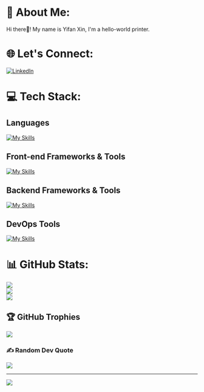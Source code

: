 # 💫 About Me:
Hi there👋! My name is Yifan Xin, I'm a hello-world printer.<br>

# 🌐 Let's Connect:
[![LinkedIn](https://img.shields.io/badge/LinkedIn-%230077B5.svg?logo=linkedin&logoColor=white)](https://linkedin.com/in/yifan-xin)<br>

# 💻 Tech Stack:
## Languages
[![My Skills](https://skillicons.dev/icons?i=py,js,ts,html,css&theme=light)](https://skillicons.dev)

## Front-end Frameworks & Tools
[![My Skills](https://skillicons.dev/icons?i=react,angular,bootstrap,redux&theme=light)](https://skillicons.dev)


## Backend Frameworks & Tools
[![My Skills](https://skillicons.dev/icons?i=flask,express,nodejs,sqlite,sequelize,postman&theme=light)](https://skillicons.dev)

## DevOps Tools
[![My Skills](https://skillicons.dev/icons?i=docker,aws,git&theme=light)](https://skillicons.dev)

# 📊 GitHub Stats:
![](https://github-readme-stats.vercel.app/api?username=iffy713&theme=buefy&hide_border=false&include_all_commits=true&count_private=true)<br/>
![](https://github-readme-streak-stats.herokuapp.com/?user=iffy713&theme=buefy&hide_border=false)<br/>
![](https://github-readme-stats.vercel.app/api/top-langs/?username=iffy713&theme=buefy&hide_border=false&include_all_commits=true&count_private=true&layout=compact)

## 🏆 GitHub Trophies
![](https://github-profile-trophy.vercel.app/?username=iffy713&theme=onedark&no-frame=true&no-bg=false&margin-w=4)

### ✍️ Random Dev Quote
![](https://quotes-github-readme.vercel.app/api?type=horizontal&theme=light)


---
[![](https://visitcount.itsvg.in/api?id=iffy713&icon=0&color=12)](https://visitcount.itsvg.in)

<!-- Proudly created with GPRM ( https://gprm.itsvg.in ) -->
